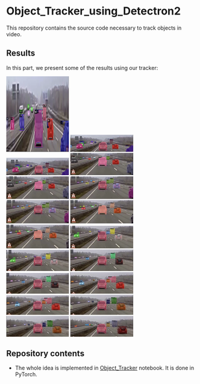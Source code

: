 # Object_Tracker_using_Detectron2
This repository contains the source code necessary to track objects in video.

## Results
In this part, we present some of the results using our tracker:
<p float="left">
  <img src="images/C_0.png" height="200 cm" width="33%" />
  <img src="images/C_1.png" width="33%" />
  <img src="images/C_2.png" width="33%" />
  <img src="images/C_3.png" width="33%" />
  <img src="images/C_4.png" width="33%" />
  <img src="images/C_5.png" width="33%" />
  <img src="images/C_6.png" width="33%" />
  <img src="images/C_7.png" width="33%" />
  <img src="images/C_8.png" width="33%" />
  <img src="images/C_9.png" width="33%" />
  <img src="images/C_10.png" width="33%" />
  <img src="images/C_11.png" width="33%" />
  <img src="images/C_12.png" width="33%" />
  <img src="images/C_13.png" width="33%" />
  <img src="images/C_14.png" width="33%" />
  <img src="images/C_15.png" width="33%" />
  <img src="images/C_16.png" width="33%" />
  <img src="images/C_17.png" width="33%" />
</p>

## Repository contents
* The whole idea is implemented in [Object_Tracker](Object_Tracker.ipynb) notebook. It is done in PyTorch. 
